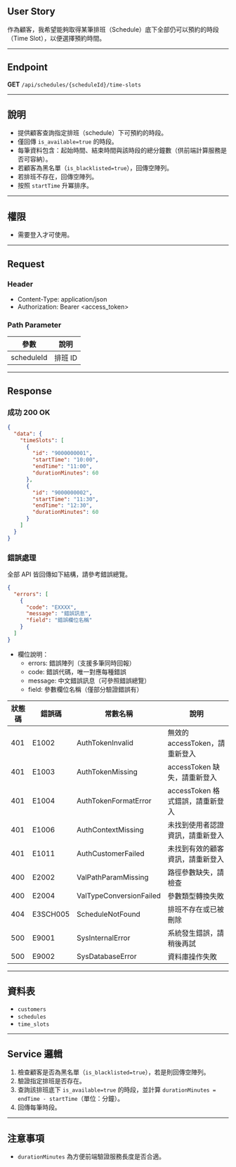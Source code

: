 ## User Story

作為顧客，我希望能夠取得某筆排班（Schedule）底下全部仍可以預約的時段（Time Slot），以便選擇預約時間。

---

## Endpoint

**GET** `/api/schedules/{scheduleId}/time-slots`

---

## 說明

- 提供顧客查詢指定排班（schedule）下可預約的時段。
- 僅回傳 `is_available=true` 的時段。
- 每筆資料包含：起始時間、結束時間與該時段的總分鐘數（供前端計算服務是否可容納）。
- 若顧客為黑名單（`is_blacklisted=true`），回傳空陣列。
- 若排班不存在，回傳空陣列。
- 按照 `startTime` 升冪排序。

---

## 權限

- 需要登入才可使用。

---

## Request

### Header

- Content-Type: application/json
- Authorization: Bearer <access_token>

### Path Parameter

| 參數       | 說明    |
| ---------- | ------- |
| scheduleId | 排班 ID |

---

## Response

### 成功 200 OK

```json
{
  "data": {
    "timeSlots": [
      {
        "id": "9000000001",
        "startTime": "10:00",
        "endTime": "11:00",
        "durationMinutes": 60
      },
      {
        "id": "9000000002",
        "startTime": "11:30",
        "endTime": "12:30",
        "durationMinutes": 60
      }
    ]
  }
}
```

### 錯誤處理

全部 API 皆回傳如下結構，請參考錯誤總覽。

```json
{
  "errors": [
    {
      "code": "EXXXX",
      "message": "錯誤訊息",
      "field": "錯誤欄位名稱"
    }
  ]
}
```

- 欄位說明：
  - errors: 錯誤陣列（支援多筆同時回報）
  - code: 錯誤代碼，唯一對應每種錯誤
  - message: 中文錯誤訊息（可參照錯誤總覽）
  - field: 參數欄位名稱（僅部分驗證錯誤有）

| 狀態碼 | 錯誤碼   | 常數名稱                | 說明                             |
| ------ | -------- | ----------------------- | -------------------------------- |
| 401    | E1002  | AuthTokenInvalid       | 無效的 accessToken，請重新登入   |
| 401    | E1003    | AuthTokenMissing        | accessToken 缺失，請重新登入     |
| 401    | E1004    | AuthTokenFormatError    | accessToken 格式錯誤，請重新登入 |
| 401    | E1006    | AuthContextMissing      | 未找到使用者認證資訊，請重新登入 |
| 401    | E1011    | AuthCustomerFailed      | 未找到有效的顧客資訊，請重新登入 |
| 400    | E2002    | ValPathParamMissing     | 路徑參數缺失，請檢查             |
| 400    | E2004    | ValTypeConversionFailed | 參數類型轉換失敗                 |
| 404    | E3SCH005 | ScheduleNotFound        | 排班不存在或已被刪除             |
| 500    | E9001    | SysInternalError        | 系統發生錯誤，請稍後再試         |
| 500    | E9002    | SysDatabaseError        | 資料庫操作失敗                   |

---

## 資料表

- `customers`
- `schedules`
- `time_slots`

---

## Service 邏輯

1. 檢查顧客是否為黑名單（`is_blacklisted=true`），若是則回傳空陣列。
2. 驗證指定排班是否存在。
3. 查詢該排班底下 `is_available=true` 的時段，並計算 `durationMinutes = endTime - startTime`（單位：分鐘）。
4. 回傳每筆時段。

---

## 注意事項

- `durationMinutes` 為方便前端驗證服務長度是否合適。

